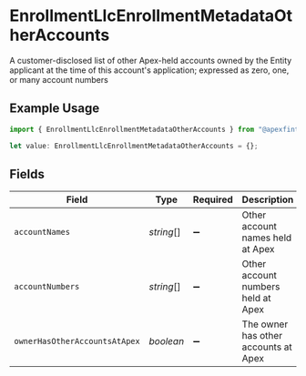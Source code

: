 # EnrollmentLlcEnrollmentMetadataOtherAccounts

A customer-disclosed list of other Apex-held accounts owned by the Entity applicant at the time of this account's application; expressed as zero, one, or many account numbers

## Example Usage

```typescript
import { EnrollmentLlcEnrollmentMetadataOtherAccounts } from "@apexfintechsolutions/ascend-sdk/models/components";

let value: EnrollmentLlcEnrollmentMetadataOtherAccounts = {};
```

## Fields

| Field                                | Type                                 | Required                             | Description                          | Example                              |
| ------------------------------------ | ------------------------------------ | ------------------------------------ | ------------------------------------ | ------------------------------------ |
| `accountNames`                       | *string*[]                           | :heavy_minus_sign:                   | Other account names held at Apex     |                                      |
| `accountNumbers`                     | *string*[]                           | :heavy_minus_sign:                   | Other account numbers held at Apex   |                                      |
| `ownerHasOtherAccountsAtApex`        | *boolean*                            | :heavy_minus_sign:                   | The owner has other accounts at Apex | true                                 |